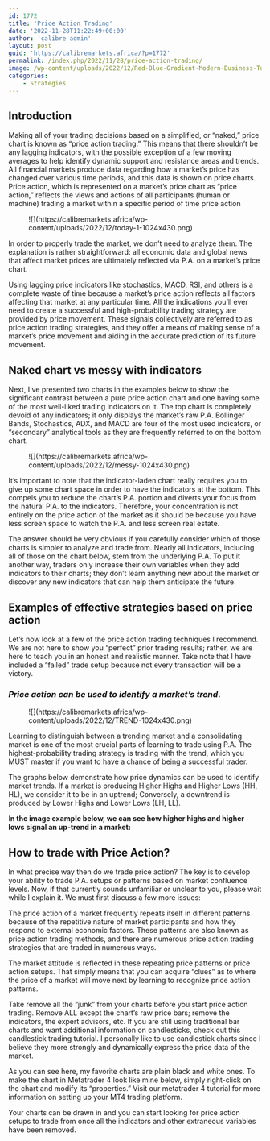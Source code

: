 ```yaml
---
id: 1772
title: 'Price Action Trading'
date: '2022-11-28T11:22:49+00:00'
author: 'calibre admin'
layout: post
guid: 'https://calibremarkets.africa/?p=1772'
permalink: /index.php/2022/11/28/price-action-trading/
image: /wp-content/uploads/2022/12/Red-Blue-Gradient-Modern-Business-Tutorial-Youtube-Thumbnail.png
categories:
    - Strategies
---
```


## Introduction

Making all of your trading decisions based on a simplified, or “naked,” price chart is known as “price action trading.” This means that there shouldn’t be any lagging indicators, with the possible exception of a few moving averages to help identify dynamic support and resistance areas and trends. All financial markets produce data regarding how a market’s price has changed over various time periods, and this data is shown on price charts. Price action, which is represented on a market’s price chart as “price action,” reflects the views and actions of all participants (human or machine) trading a market within a specific period of time price action

<figure class="wp-block-image size-large">![](https://calibremarkets.africa/wp-content/uploads/2022/12/today-1-1024x430.png)</figure>In order to properly trade the market, we don’t need to analyze them. The explanation is rather straightforward: all economic data and global news that affect market prices are ultimately reflected via P.A. on a market’s price chart.

Using lagging price indicators like stochastics, MACD, RSI, and others is a complete waste of time because a market’s price action reflects all factors affecting that market at any particular time. All the indications you’ll ever need to create a successful and high-probability trading strategy are provided by price movement. These signals collectively are referred to as price action trading strategies, and they offer a means of making sense of a market’s price movement and aiding in the accurate prediction of its future movement.

## Naked chart vs messy with indicators

Next, I’ve presented two charts in the examples below to show the significant contrast between a pure price action chart and one having some of the most well-liked trading indicators on it. The top chart is completely devoid of any indicators; it only displays the market’s raw P.A. Bollinger Bands, Stochastics, ADX, and MACD are four of the most used indicators, or “secondary” analytical tools as they are frequently referred to on the bottom chart.

<figure class="wp-block-image size-large">![](https://calibremarkets.africa/wp-content/uploads/2022/12/messy-1024x430.png)</figure>It’s important to note that the indicator-laden chart really requires you to give up some chart space in order to have the indicators at the bottom. This compels you to reduce the chart’s P.A. portion and diverts your focus from the natural P.A. to the indicators. Therefore, your concentration is not entirely on the price action of the market as it should be because you have less screen space to watch the P.A. and less screen real estate.

The answer should be very obvious if you carefully consider which of those charts is simpler to analyze and trade from. Nearly all indicators, including all of those on the chart below, stem from the underlying P.A. To put it another way, traders only increase their own variables when they add indicators to their charts; they don’t learn anything new about the market or discover any new indicators that can help them anticipate the future.

## Examples of effective strategies based on price action

Let’s now look at a few of the price action trading techniques I recommend. We are not here to show you “perfect” prior trading results; rather, we are here to teach you in an honest and realistic manner. Take note that I have included a “failed” trade setup because not every transaction will be a victory.

### *Price action can be used to identify a market’s trend*.

<figure class="wp-block-image size-large">![](https://calibremarkets.africa/wp-content/uploads/2022/12/TREND-1024x430.png)</figure>Learning to distinguish between a trending market and a consolidating market is one of the most crucial parts of learning to trade using P.A. The highest-probability trading strategy is trading with the trend, which you MUST master if you want to have a chance of being a successful trader.

The graphs below demonstrate how price dynamics can be used to identify market trends. If a market is producing Higher Highs and Higher Lows (HH, HL), we consider it to be in an uptrend; Conversely, a downtrend is produced by Lower Highs and Lower Lows (LH, LL).

I**n the image example below, we can see how higher highs and higher lows signal an up-trend in a market:**

## How to trade with Price Action?

In what precise way then do we trade price action? The key is to develop your ability to trade P.A. setups or patterns based on market confluence levels. Now, if that currently sounds unfamiliar or unclear to you, please wait while I explain it. We must first discuss a few more issues:

The price action of a market frequently repeats itself in different patterns because of the repetitive nature of market participants and how they respond to external economic factors. These patterns are also known as price action trading methods, and there are numerous price action trading strategies that are traded in numerous ways.

The market attitude is reflected in these repeating price patterns or price action setups. That simply means that you can acquire “clues” as to where the price of a market will move next by learning to recognize price action patterns.

Take remove all the “junk” from your charts before you start price action trading. Remove ALL except the chart’s raw price bars; remove the indicators, the expert advisors, etc. If you are still using traditional bar charts and want additional information on candlesticks, check out this candlestick trading tutorial. I personally like to use candlestick charts since I believe they more strongly and dynamically express the price data of the market.

As you can see here, my favorite charts are plain black and white ones. To make the chart in Metatrader 4 look like mine below, simply right-click on the chart and modify its “properties.” Visit our metatrader 4 tutorial for more information on setting up your MT4 trading platform.

Your charts can be drawn in and you can start looking for price action setups to trade from once all the indicators and other extraneous variables have been removed.